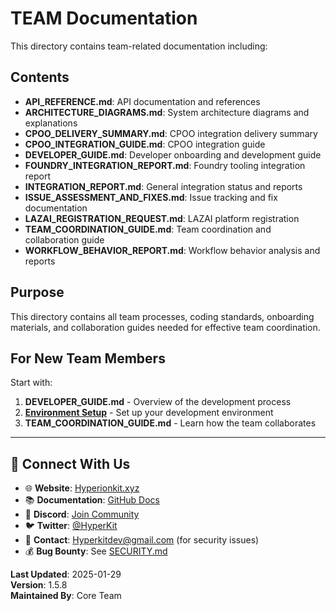 # TEAM Documentation

This directory contains team-related documentation including:

## Contents

- **API_REFERENCE.md**: API documentation and references
- **ARCHITECTURE_DIAGRAMS.md**: System architecture diagrams and explanations
- **CPOO_DELIVERY_SUMMARY.md**: CPOO integration delivery summary
- **CPOO_INTEGRATION_GUIDE.md**: CPOO integration guide
- **DEVELOPER_GUIDE.md**: Developer onboarding and development guide
- **FOUNDRY_INTEGRATION_REPORT.md**: Foundry tooling integration report
- **INTEGRATION_REPORT.md**: General integration status and reports
- **ISSUE_ASSESSMENT_AND_FIXES.md**: Issue tracking and fix documentation
- **LAZAI_REGISTRATION_REQUEST.md**: LAZAI platform registration
- **TEAM_COORDINATION_GUIDE.md**: Team coordination and collaboration guide
- **WORKFLOW_BEHAVIOR_REPORT.md**: Workflow behavior analysis and reports

## Purpose

This directory contains all team processes, coding standards, onboarding materials, and collaboration guides needed for effective team coordination.

## For New Team Members

Start with:
1. **DEVELOPER_GUIDE.md** - Overview of the development process
2. **[Environment Setup](../GUIDE/ENVIRONMENT_SETUP.md)** - Set up your development environment
3. **TEAM_COORDINATION_GUIDE.md** - Learn how the team collaborates

---

## 🔗 **Connect With Us**

- 🌐 **Website**: [Hyperionkit.xyz](http://hyperionkit.xyz/)
- 📚 **Documentation**: [GitHub Docs](https://github.com/Hyperionkit/Hyperkit-Agent)
- 💬 **Discord**: [Join Community](https://discord.com/invite/MDh7jY8vWe)
- 🐦 **Twitter**: [@HyperKit](https://x.com/HyperionKit)
- 📧 **Contact**: [Hyperkitdev@gmail.com](mailto:Hyperkitdev@gmail.com) (for security issues)
- 💰 **Bug Bounty**: See [SECURITY.md](../../../SECURITY.md)

**Last Updated**: 2025-01-29  
**Version**: 1.5.8  
**Maintained By**: Core Team

